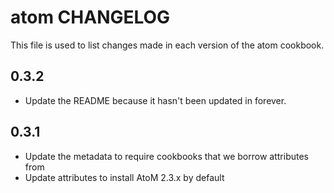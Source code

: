 # atom CHANGELOG
This file is used to list changes made in each version of the atom cookbook.

## 0.3.2
- Update the README because it hasn't been updated in forever.

## 0.3.1
- Update the metadata to require cookbooks that we borrow attributes from
- Update attributes to install AtoM 2.3.x by default
